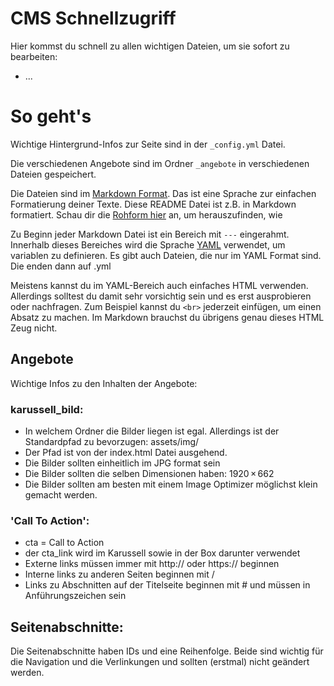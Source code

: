 # CMS Schnellzugriff

Hier kommst du schnell zu allen wichtigen Dateien, um sie sofort zu bearbeiten:

- ...

# So geht's

Wichtige Hintergrund-Infos zur Seite sind in der `_config.yml` Datei.

Die verschiedenen Angebote sind im Ordner `_angebote` in verschiedenen Dateien gespeichert.

Die Dateien sind im [Markdown Format](http://assemble.io/docs/Cheatsheet-Markdown.html). Das ist eine Sprache zur einfachen Formatierung deiner Texte. Diese README Datei ist z.B. in Markdown formatiert. Schau dir die [Rohform hier](https://raw.githubusercontent.com/jimbroski/boogyspenden/master/README.md) an, um herauszufinden, wie

Zu Beginn jeder Markdown Datei ist ein Bereich mit `---` eingerahmt. Innerhalb dieses Bereiches wird die Sprache [YAML](http://statamic.com/learn/configuring/using-yaml) verwendet, um variablen zu definieren. Es gibt auch Dateien, die nur im YAML Format sind. Die enden dann auf .yml

Meistens kannst du im YAML-Bereich auch einfaches HTML verwenden. Allerdings solltest du damit sehr vorsichtig sein und es erst ausprobieren oder nachfragen. Zum Beispiel kannst du `<br>` jederzeit einfügen, um einen Absatz zu machen. Im Markdown brauchst du übrigens genau dieses HTML Zeug nicht.

## Angebote

Wichtige Infos zu den Inhalten der Angebote:

### karussell_bild:

  - In welchem Ordner die Bilder liegen ist egal.
    Allerdings ist der Standardpfad zu bevorzugen: assets/img/
  - Der Pfad ist von der index.html Datei ausgehend.
  - Die Bilder sollten einheitlich im JPG format sein
  - Die Bilder sollten die selben Dimensionen haben: 1920 × 662
  - Die Bilder sollten am besten mit einem Image Optimizer möglichst klein gemacht werden.

### 'Call To Action':

  - cta = Call to Action
  - der cta_link wird im Karussell sowie in der Box darunter verwendet
  - Externe links müssen immer mit http:// oder https:// beginnen
  - Interne links zu anderen Seiten beginnen mit /
  - Links zu Abschnitten auf der Titelseite beginnen mit # und müssen in Anführungszeichen sein


## Seitenabschnitte:

Die Seitenabschnitte haben IDs und eine Reihenfolge. Beide sind wichtig für die Navigation und die Verlinkungen und sollten (erstmal) nicht geändert werden.
